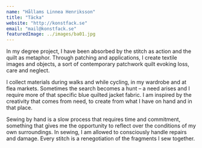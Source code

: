 ```yaml
---
name: "Hållams Linnea Henriksson"
title: "Täcka"
website: "http://konstfack.se"
email: "mail@konstfack.se"
featuredImage: ../images/ba01.jpg
---
```


In my degree project, I have been absorbed by the stitch as action and the quilt as metaphor. Through patching and applications, I create textile images and objects, a sort of contemporary patchwork quilt evoking loss, care and neglect.

I collect materials during walks and while cycling, in my wardrobe and at flea markets. Sometimes the search becomes a hunt – a need arises and I require more of that specific blue quilted jacket fabric. I am inspired by the creativity that comes from need, to create from what I have on hand and in that place.

Sewing by hand is a slow process that requires time and commitment, something that gives me the opportunity to reflect over the conditions of my own surroundings. In sewing, I am allowed to consciously handle repairs and damage. Every stitch is a renegotiation of the fragments I sew together.
